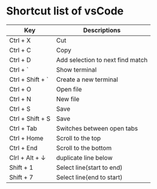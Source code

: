 # Shortcut list of vsCode

|Key|Descriptions|
|-----|-----|
|Ctrl + X|Cut|
|Ctrl + C | Copy|
|Ctrl + D | Add selection to next find match|
|Ctrl + ` | Show terminal|
|Ctrl + Shift + ` | Create a new terminal|
|Ctrl + O | Open file|
|Ctrl + N | New file|
|Ctrl + S | Save|
|Ctrl + Shift + S | Save|
|Ctrl + Tab | Switches between open tabs|
|Ctrl + Home | Scroll to the top|
|Ctrl + End | Scroll to the bottom|
|Clrl + Alt + ↓ | duplicate line below|
|Shift + 1|Select line(start to end)|
|Shift + 7|Select line(end to start)|
